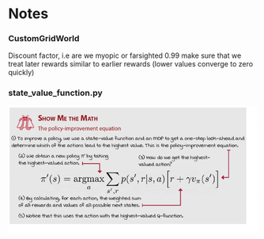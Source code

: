 # Notes


### CustomGridWorld
Discount factor, i.e are we myopic or farsighted 0.99 make sure that we treat later rewards similar to earlier rewards (lower values converge to zero quickly)


### state_value_function.py

![img.png](img.png)



